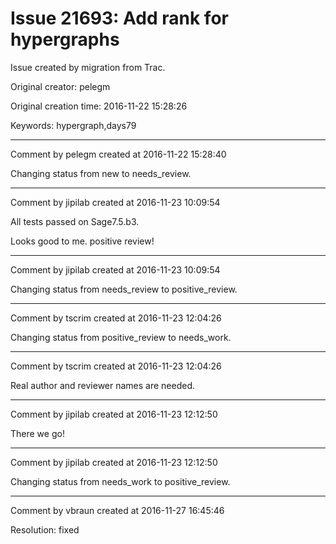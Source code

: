 # Issue 21693: Add rank for hypergraphs

Issue created by migration from Trac.

Original creator: pelegm

Original creation time: 2016-11-22 15:28:26

Keywords: hypergraph,days79




---

Comment by pelegm created at 2016-11-22 15:28:40

Changing status from new to needs_review.


---

Comment by jipilab created at 2016-11-23 10:09:54

All tests passed on Sage7.5.b3.

Looks good to me. positive review!


---

Comment by jipilab created at 2016-11-23 10:09:54

Changing status from needs_review to positive_review.


---

Comment by tscrim created at 2016-11-23 12:04:26

Changing status from positive_review to needs_work.


---

Comment by tscrim created at 2016-11-23 12:04:26

Real author and reviewer names are needed.


---

Comment by jipilab created at 2016-11-23 12:12:50

There we go!


---

Comment by jipilab created at 2016-11-23 12:12:50

Changing status from needs_work to positive_review.


---

Comment by vbraun created at 2016-11-27 16:45:46

Resolution: fixed
